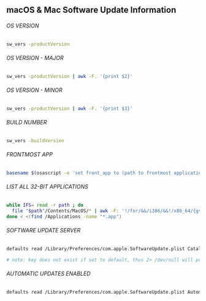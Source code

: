 ## macOS & Mac Software Update Information

###### OS VERSION
```bash
sw_vers -productVersion
```

###### OS VERSION - MAJOR
```bash
sw_vers -productVersion | awk -F. '{print $2}'
```

###### OS VERSION - MINOR
```bash
sw_vers -productVersion | awk -F. '{print $3}'
```

###### BUILD NUMBER
```bash
sw_vers -buildVersion
```

###### FRONTMOST APP
```bash
basename $(osascript -e 'set front_app to (path to frontmost application as Unicode text)' -e 'get POSIX path of front_app')
```

###### LIST ALL 32-BIT APPLICATIONS
```bash
while IFS= read -r path ; do 
  file "$path"/Contents/MacOS/* | awk -F: '!/for/&&/i386/&&!/x86_64/{gsub("^.*/","");print $1}'
done < <(find /Applications -name "*.app")
```

###### SOFTWARE UPDATE SERVER
```bash
defaults read /Library/Preferences/com.apple.SoftwareUpdate.plist CatalogURL 2> /dev/null

# note: key does not exist if set to default, thus 2> /dev/null will prevent using stderr
```

###### AUTOMATIC UPDATES ENABLED
```bash
defaults read /Library/Preferences/com.apple.SoftwareUpdate.plist AutomaticCheckEnabled
```
